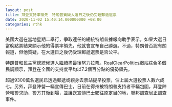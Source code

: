 ```yaml
---
layout: post
title: 拜登支持率領先　特朗普質疑大選日之後仍受理郵遞選票
date: 2020-11-02 15:40:14.000000000 +08:00
categories: rthk
---
```


美國大選在當地星期二舉行，爭取連任的總統特朗普據報向助手表示，如果大選日當晚點票結果顯示他的得票率領先，他就會宣布自己勝選。不過，特朗普否認有關報道，但他質疑，在大選日之後仍受理郵遞選票是否公平。

特朗普和民主黨總統候選人繼續盡最後努力拉票。RealClearPolitics網站綜合多個民調顯示，拜登在全國的支持度平均以7.2個百分點的優勢領先。

超過9300萬名選民已透過郵遞或親身去票站提早投票，佔上屆大選投票人數六成七。另外，拜登陣營一輛宣傳巴士，日前在得州被特朗普支持者車輛包圍，拜登陣營報警求助，警方其後到場，並護送宣傳巴士駛往原定目的地，聯邦調查局正調查事件。
